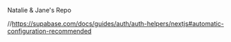 Natalie & Jane's Repo

//https://supabase.com/docs/guides/auth/auth-helpers/nextjs#automatic-configuration-recommended